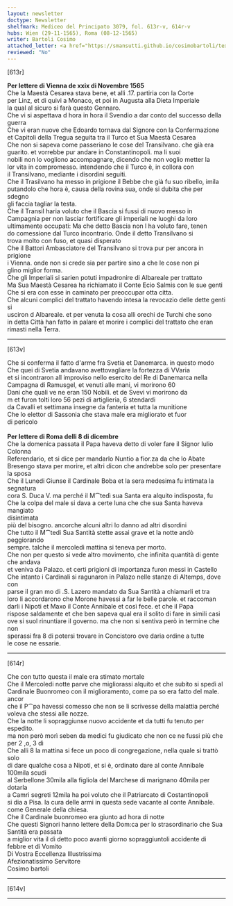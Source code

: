 ```yaml
---
layout: newsletter
doctype: Newsletter
shelfmark: Mediceo del Principato 3079, fol. 613r-v, 614r-v
hubs: Wien (29-11-1565), Roma (08-12-1565)
writer: Bartoli Cosimo
attached_letter: <a href="https://smansutti.github.io/cosimobartoli/texts/3079_152/">3079_152</a>
reviewed: "No"
---
```


[613r]  
  
  
<strong>Per lettere di Vienna de xxix di Novembre 1565</strong>  
Che la Maestà Cesarea stava bene, et alli .17. partiria con la Corte  
per Linz, et di quivi a Monaco, et poi in Augusta alla Dieta Imperiale  
la qual al sicuro si farà questo Gennaro.  
Che vi si aspettava d hora in hora il Svendio a dar conto del successo della guerra  
Che vi eran nuove che Edoardo tornava dal Signore con la Confermazione  
et Capitoli della Tregua seguita tra il Turco et Sua Maestà Cesarea  
Che non si sapeva come passeriano le cose del Transilvano. che già era  
guarito. et vorrebbe pur andare in Constantinopoli. ma li suoi  
nobili non lo vogliono accompagnare, dicendo che non voglio metter la  
lor vita in compromesso. intendendo che il Turco è, in collora con  
il Transilvano, mediante i disordini seguiti.  
Che il Trasilvano ha messo in prigione il Bebbe che già fu suo ribello, imila  
putandolo che hora è, causa della rovina sua, onde si dubita che per sdegno  
gli faccia tagliar la testa.  
Che il Transil haria voluto che il Bascia si fussi di nuovo messo in  
Campagnia per non lasciar fortificare gli imperiali ne luoghi da loro  
ultimamente occupati: Ma che detto Bascia non l ha voluto fare, tenen  
do comessione dal Turco incontrario. Onde il detto Transilvano si  
trova molto con fuso, et quasi disperato  
Che il Battori Ambasciatore del Transilvano si trova pur per ancora in prigione  
i Vienna. onde non si crede sia per partire sino a che le cose non pi  
glino miglior forma.  
Che gli Imperiali si sarien potuti impadronire di Albareale per trattato  
Ma Sua Maestà Cesarea ha richiamato il Conte Ecio Salmis con le sue genti  
Che si era con esse in caminato per preoccupar otta citta.  
Che alcuni complici del trattato havendo intesa la revocazio delle dette genti si  
usciron d Albareale. et per venuta la cosa alli orechi de Turchi che sono  
in detta Città han fatto in palare et morire i complici del trattato che eran  
rimasti nella Terra.  
  
---  

[613v]  
  
  
Che si conferma il fatto d'arme fra Svetia et Danemarca. in questo modo  
Che quei di Svetia andavano avettovagliare la fortezza di VVaria  
et si incontraron all improviso nello esercito del Re di Danemarca nella  
Campagna di Ramusgel, et venuti alle mani, vi morirono 60  
Dani che quali ve ne eran 150 Nobili. et de Svevi vi morirono da  
m et furon tolti loro 56 pezi di artiglieria, 6 stendardi  
da Cavalli et settimana insegne da fanteria et tutta la munitione  
Che lo elettor di Sassonia che stava male era migliorato et fuor  
di pericolo  
<br/><strong>Per lettere di Roma delli 8 di dicembre</strong>  
Che la domenica passata il Papa haveva detto di voler fare il Signor Iulio Colonna  
Referendario, et si dice per mandarlo Nuntio a fior.za da che lo Abate  
Bresengo stava per morire, et altri dicon che andrebbe solo per presentare la sposa  
Che il Lunedi Giunse il Cardinale Boba et la sera medesima fu intimata la segnatura  
cora S. Duca V. ma perché il M⁀tedì sua Santa era alquito indisposta, fu  
Che la colpa del male si dava a certe luna che che sua Santa haveva mangiato  
disintimata  
più del bisogno. ancorche alcuni altri lo danno ad altri disordini  
Che tutto il M⁀tedi Sua Santità stette assai grave et la notte andò peggiorando  
sempre. talche il mercoledì mattina si teneva per morto.  
Che non per questo si vede altro movimento, che infinita quantità di gente che andava  
et veniva da Palazo. et certi prigioni di importanza furon messi in Castello  
Che intanto i Cardinali si ragunaron in Palazo nelle stanze di Altemps, dove con  
parse il gran mo di .S. Lazero mandato da Sua Santità a chiamarli et tra  
loro li accordarono che Morone havessi a far le belle parole. et raccoman  
darli i Nipoti et Maxo il Conte Annibale et così fece. et che il Papa  
rispose saldamente et che ben sapeva qual era il solito di fare in simili casi  
ove si suol rinuntiare il governo. ma che non si sentiva però in termine che non  
sperassi fra 8 di potersi trovare in Concistoro ove daria ordine a tutte  
le cose ne essarie.  
  
---  

[614r]  
  
  
Che con tutto questa il male era stimato mortale  
Che il Mercoledi notte parve che migliorassi alquito et che subito si spedì al  
Cardinale Buonromeo con il miglioramento, come pa so era fatto del male. ancor  
che il P⁀pa havessi comesso che non se li scrivesse della malattia perché  
voleva che stessi alle nozze.  
Che la notte li sopraggiunse nuovo accidente et da tutti fu tenuto per espedito.  
ma non però morì seben da medici fu giudicato che non ce ne fussi più che per 2 ,o, 3 dì  
Che alli 8 la mattina si fece un poco di congregazione, nella quale si trattò solo  
di dare qualche cosa a Nipoti, et si è, ordinato dare al conte Annibale 100mila scudi  
al Serbellone 30mila alla figliola del Marchese di marignano 40mila per dotarla  
a Camri segreti 12mila ha poi voluto che il Patriarcato di Costantinopoli  
si dia a Pisa. la cura delle armi in questa sede vacante al conte Annibale.  
come Generale della chiesa.  
Che il Cardinale buonromeo era giunto ad hora di notte  
Che questi Signori hanno lettere della Dom:ca per lo strasordinario che Sua Santità era passata  
a miglior vita il dì detto poco avanti giorno sopraggiuntoli accidente di  
febbre et di Vomito  
Di Vostra Eccellenza Illustrissima  
Afezionatissimo Servitore  
Cosimo bartoli  
  
---  

[614v]  
  
  
  
---  

